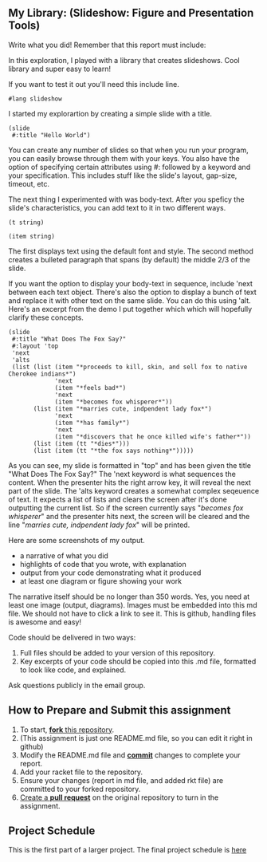 ## My Library: (Slideshow: Figure and Presentation Tools)
Write what you did!
Remember that this report must include:

In this exploration, I played with a library that creates slideshows. Cool library and super easy to learn!

If you want to test it out you'll need this include line.
```
#lang slideshow
```

I started my explorartion by creating a simple slide with a title.
```
(slide
 #:title "Hello World")
 ```
You can create any number of slides so that when you run your program, you can easily browse through them with your keys. You also have the option of specifying certain attributes using #: followed by a keyword and your specification. This includes stuff like the slide's layout, gap-size, timeout, etc.

The next thing I experimented with was body-text. After you speficy the slide's characteristics, you can add text to it in two different ways.
```
(t string)

(item string)
```
The first displays text using the default font and style. The second method creates a bulleted paragraph that spans (by default) the middle 2/3 of the slide.

If you want the option to display your body-text in sequence, include 'next between each text object. There's also the option to display a bunch of text and replace it with other text on the same slide. You can do this using 'alt. Here's an excerpt from the demo I put together which which will hopefully clarify these concepts.
```
(slide
 #:title "What Does The Fox Say?"
 #:layout 'top
 'next
 'alts
 (list (list (item "*proceeds to kill, skin, and sell fox to native Cherokee indians*")
             'next
             (item "*feels bad*")
             'next
             (item "*becomes fox whisperer*"))
       (list (item "*marries cute, indpendent lady fox*")
             'next
             (item "*has family*")
             'next
             (item "*discovers that he once killed wife's father*"))
       (list (item (tt "*dies*")))
       (list (item (tt "*the fox says nothing*")))))
```
As you can see, my slide is formatted in "top" and has been given the title "What Does The Fox Say?" The 'next keyword is what sequences the content. When the presenter hits the right arrow key, it will reveal the next part of the slide. The 'alts keyword creates a somewhat complex seqeuence of text. It expects a list of lists and clears the screen after it's done outputting the current list. So if the screen currently says "*becomes fox whisperer*" and the presenter hits next, the screen will be cleared and the line "*marries cute, indpendent lady fox*" will be printed.

Here are some screenshots of my output.


* a narrative of what you did
* highlights of code that you wrote, with explanation
* output from your code demonstrating what it produced
* at least one diagram or figure showing your work

The narrative itself should be no longer than 350 words. Yes, you need at least one image (output, diagrams). Images must be embedded into this md file. We should not have to click a link to see it. This is github, handling files is awesome and easy!

Code should be delivered in two ways:

1. Full files should be added to your version of this repository.
1. Key excerpts of your code should be copied into this .md file, formatted to look like code, and explained.

Ask questions publicly in the email group.

## How to Prepare and Submit this assignment

1. To start, [**fork** this repository][forking]. 
  2. (This assignment is just one README.md file, so you can edit it right in github)
1. Modify the README.md file and [**commit**][ref-commit] changes to complete your report.
1. Add your racket file to the repository. 
1. Ensure your changes (report in md file, and added rkt file) are committed to your forked repository.
1. [Create a **pull request**][pull-request] on the original repository to turn in the assignment.

## Project Schedule
This is the first part of a larger project. The final project schedule is [here][schedule]

<!-- Links -->
[schedule]: https://github.com/oplS16projects/FP-Schedule
[markdown]: https://help.github.com/articles/markdown-basics/
[forking]: https://guides.github.com/activities/forking/
[ref-clone]: http://gitref.org/creating/#clone
[ref-commit]: http://gitref.org/basic/#commit
[ref-push]: http://gitref.org/remotes/#push
[pull-request]: https://help.github.com/articles/creating-a-pull-request
